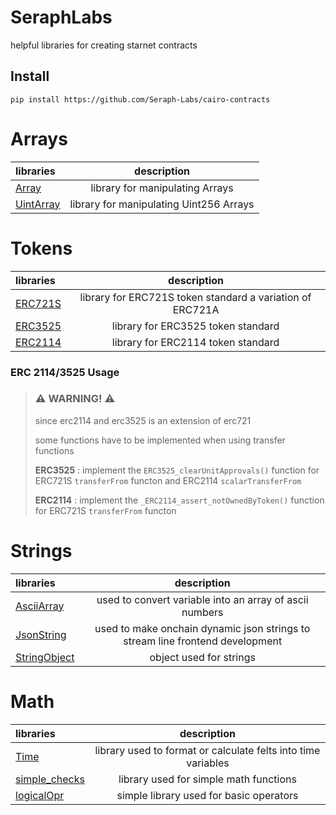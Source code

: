 # SeraphLabs

helpful libraries for creating starnet contracts

## Install

```
pip install https://github.com/Seraph-Labs/cairo-contracts
```

# Arrays

| libraries                                          |               description               |
| :------------------------------------------------- | :-------------------------------------: |
| [Array](src/SeraphLabs/arrays/Array.cairo)         |     library for manipulating Arrays     |
| [UintArray](src/SeraphLabs/arrays/UintArray.cairo) | library for manipulating Uint256 Arrays |

# Tokens

| libraries                                              |                        description                        |
| :----------------------------------------------------- | :-------------------------------------------------------: |
| [ERC721S](src/SeraphLabs/tokens/ERC721S/library.cairo) | library for ERC721S token standard a variation of ERC721A |
| [ERC3525](src/SeraphLabs/tokens/ERC3525/library.cairo) |            library for ERC3525 token standard             |
| [ERC2114](src/SeraphLabs/tokens/ERC3525/library.cairo) |            library for ERC2114 token standard             |

### ERC 2114/3525 Usage

> ### ⚠️ WARNING! ⚠️
>
> since erc2114 and erc3525 is an extension of erc721
>
> some functions have to be implemented when using transfer functions
>
> **ERC3525** : implement the `ERC3525_clearUnitApprovals()` function
> for ERC721S `transferFrom` functon and ERC2114 `scalarTransferFrom`
>
> **ERC2114** : implement the `_ERC2114_assert_notOwnedByToken()` function
> for ERC721S `transferFrom` functon

# Strings

| libraries                                                |                                  description                                  |
| :------------------------------------------------------- | :---------------------------------------------------------------------------: |
| [AsciiArray](src/SeraphLabs/strings/AsciiArray.cairo)    |            used to convert variable into an array of ascii numbers            |
| [JsonString](src/SeraphLabs/strings/JsonString.cairo)    | used to make onchain dynamic json strings to stream line frontend development |
| [StringObject](src/SeraphLabs/models/StringObject.cairo) |                            object used for strings                            |

# Math

| libraries                                                |                          description                          |
| :------------------------------------------------------- | :-----------------------------------------------------------: |
| [Time](src/SeraphLabs/math/Time.cairo)                   | library used to format or calculate felts into time variables |
| [simple_checks](src/SeraphLabs/math/simple_checks.cairo) |            library used for simple math functions             |
| [logicalOpr](src/SeraphLabs/math/logicalOpr.cairo)       |            simple library used for basic operators            |
